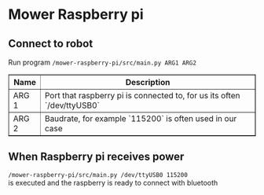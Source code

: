 # Mower Raspberry pi

## Connect to robot
Run program
`/mower-raspberry-pi/src/main.py ARG1 ARG2`
<table border=1>
    <tr>
            <th>Name</th>
            <th>Description</th>
    </tr>
    <tr>
            <td>ARG 1</td>
            <td>Port that raspberry pi is connected to, for us its often `/dev/ttyUSB0`</td>
    </tr>
    <tr>
            <td>ARG 2</td>
            <td>Baudrate, for example `115200` is often used in our case</td>
    </tr>
</table>

## When Raspberry pi receives power
`/mower-raspberry-pi/src/main.py /dev/ttyUSB0 115200`<br>
is executed and the raspberry is ready to connect with bluetooth